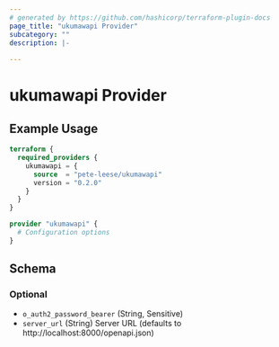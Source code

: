 ```yaml
---
# generated by https://github.com/hashicorp/terraform-plugin-docs
page_title: "ukumawapi Provider"
subcategory: ""
description: |-
  
---
```


# ukumawapi Provider



## Example Usage

```terraform
terraform {
  required_providers {
    ukumawapi = {
      source  = "pete-leese/ukumawapi"
      version = "0.2.0"
    }
  }
}

provider "ukumawapi" {
  # Configuration options
}
```

<!-- schema generated by tfplugindocs -->
## Schema

### Optional

- `o_auth2_password_bearer` (String, Sensitive)
- `server_url` (String) Server URL (defaults to http://localhost:8000/openapi.json)
